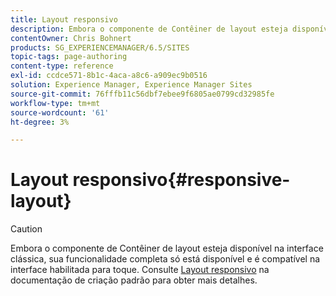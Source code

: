 ```yaml
---
title: Layout responsivo
description: Embora o componente de Contêiner de layout esteja disponível na interface clássica, sua funcionalidade completa só está disponível e é compatível na interface habilitada para toque.
contentOwner: Chris Bohnert
products: SG_EXPERIENCEMANAGER/6.5/SITES
topic-tags: page-authoring
content-type: reference
exl-id: ccdce571-8b1c-4aca-a8c6-a909ec9b0516
solution: Experience Manager, Experience Manager Sites
source-git-commit: 76fffb11c56dbf7ebee9f6805ae0799cd32985fe
workflow-type: tm+mt
source-wordcount: '61'
ht-degree: 3%

---
```


# Layout responsivo{#responsive-layout}

>[!CAUTION]
>
>Embora o componente de Contêiner de layout esteja disponível na interface clássica, sua funcionalidade completa só está disponível e é compatível na interface habilitada para toque. Consulte [Layout responsivo](/help/sites-authoring/responsive-layout.md) na documentação de criação padrão para obter mais detalhes.

